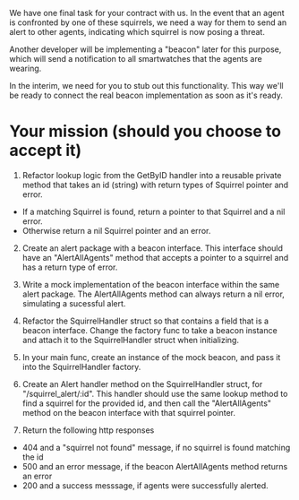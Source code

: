 We have one final task for your contract with us. In the event that an agent
is confronted by one of these squirrels, we need a way for them to send an alert
to other agents, indicating which squirrel is now posing a threat.

Another developer will be implementing a "beacon" later for this purpose, which
will send a notification to all smartwatches that the agents are wearing.

In the interim, we need for you to stub out this functionality. This way we'll
be ready to connect the real beacon implementation as soon as it's ready.

# Your mission (should you choose to accept it)

1. Refactor lookup logic from the GetByID handler into a reusable private method
that takes an id (string) with return types of Squirrel pointer and error.
- If a matching Squirrel is found, return a pointer to that Squirrel and a nil error.
- Otherwise return a nil Squirrel pointer and an error.

2. Create an alert package with a beacon interface. This interface should have
an "AlertAllAgents" method that accepts a pointer to a squirrel and has a return
type of error.

3. Write a mock implementation of the beacon interface within the same alert
package. The AlertAllAgents method can always return a nil error, simulating
a sucessful alert.

4. Refactor the SquirrelHandler struct so that contains a field that is a
beacon interface. Change the factory func to take a beacon instance and attach
it to the SquirrelHandler struct when initializing.

5. In your main func, create an instance of the mock beacon, and pass it into the
SquirrelHandler factory.

6. Create an Alert handler method on the SquirrelHandler struct, for
"/squirrel_alert/:id". This handler should use the same lookup method to find a
squirrel for the provided id, and then call the "AlertAllAgents" method on the
beacon interface with that squirrel pointer.

7. Return the following http responses
- 404 and a "squirrel not found" message, if no squirrel is found matching the id
- 500 and an error message, if the beacon AlertAllAgents method returns an error
- 200 and a success messsage, if agents were successfully alerted.
